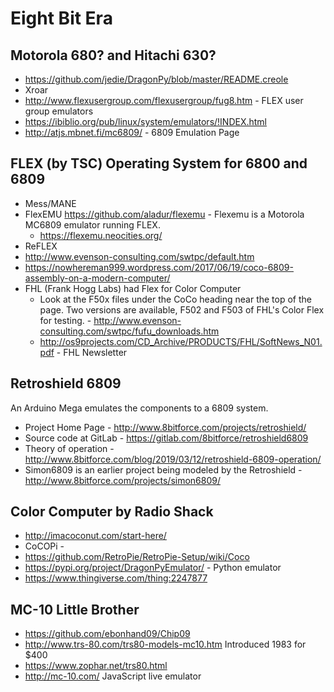 # Eight Bit Era

## Motorola 680? and Hitachi 630?
+ https://github.com/jedie/DragonPy/blob/master/README.creole
+ Xroar
+ http://www.flexusergroup.com/flexusergroup/fug8.htm - FLEX user group emulators
+ https://ibiblio.org/pub/linux/system/emulators/!INDEX.html
+ http://atjs.mbnet.fi/mc6809/ - 6809 Emulation Page

## FLEX (by TSC) Operating System for 6800 and 6809
+ Mess/MANE
+ FlexEMU https://github.com/aladur/flexemu - Flexemu is a Motorola MC6809 emulator running FLEX.
   + https://flexemu.neocities.org/
+ ReFLEX
+ http://www.evenson-consulting.com/swtpc/default.htm
+ https://nowhereman999.wordpress.com/2017/06/19/coco-6809-assembly-on-a-modern-computer/
+ FHL (Frank Hogg Labs) had Flex for Color Computer
   + Look at the F50x files under the CoCo heading near the top of the page. Two versions are available, F502 and F503 of FHL's Color Flex for testing. - http://www.evenson-consulting.com/swtpc/fufu_downloads.htm
   + http://os9projects.com/CD_Archive/PRODUCTS/FHL/SoftNews_N01.pdf - FHL Newsletter

## Retroshield 6809
An Arduino Mega emulates the components to a 6809 system.
+ Project Home Page - http://www.8bitforce.com/projects/retroshield/
+ Source code at GitLab - https://gitlab.com/8bitforce/retroshield6809
+ Theory of operation - http://www.8bitforce.com/blog/2019/03/12/retroshield-6809-operation/
+ Simon6809 is an earlier project being modeled by the Retroshield - http://www.8bitforce.com/projects/simon6809/

## Color Computer by Radio Shack
+ http://imacoconut.com/start-here/
+ CoCOPi - 
+ https://github.com/RetroPie/RetroPie-Setup/wiki/Coco
+ https://pypi.org/project/DragonPyEmulator/ - Python emulator
+ https://www.thingiverse.com/thing:2247877

## MC-10 Little Brother
+ https://github.com/ebonhand09/Chip09
+ http://www.trs-80.com/trs80-models-mc10.htm  Introduced 1983 for $400
+ https://www.zophar.net/trs80.html
+ http://mc-10.com/  JavaScript live emulator
